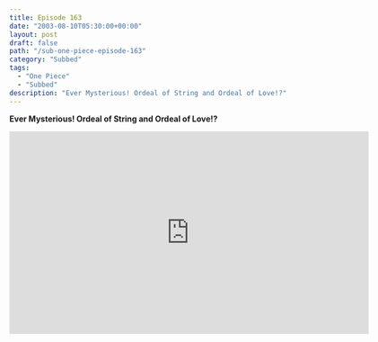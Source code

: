 ```yaml
---
title: Episode 163
date: "2003-08-10T05:30:00+00:00"
layout: post
draft: false
path: "/sub-one-piece-episode-163"
category: "Subbed"
tags:
  - "One Piece"
  - "Subbed"
description: "Ever Mysterious! Ordeal of String and Ordeal of Love!?"
---
```


**Ever Mysterious! Ordeal of String and Ordeal of Love!?**

<iframe width="640" height="360" src="https://www.rapidvideo.com/e/FXQEATI8VY" frameborder="0" marginwidth=0 marginheight=0 scrolling=no allowfullscreen></iframe>

